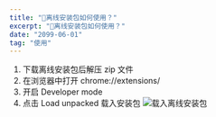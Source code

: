```yaml
---
title: "📵离线安装包如何使用？"
excerpt: "📵离线安装包如何使用？"
date: "2099-06-01"
tag: "使用"
---
```


1.  下载离线安装包后解压 zip 文件
2.  在浏览器中打开 chrome://extensions/
3.  开启 Developer mode
4.  点击 Load unpacked 载入安装包
![载入离线安装包](/chromeExtention.png)
